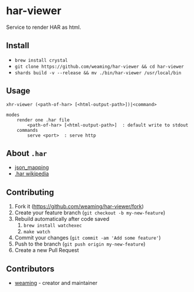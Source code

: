 # har-viewer

Service to render HAR as html.

## Install

* `brew install crystal`
* `git clone https://github.com/weaming/har-viewer && cd har-viewer`
* `shards build -v --release && mv ./bin/har-viewer /usr/local/bin`

## Usage

```
xhr-viewer (<path-of-har> [<html-output-path>])|<command>

modes
    render one .har file
        <path-of-har> [<html-output-path>]  : default write to stdout
    commands
        serve <port>  : serve http
```

## About `.har`

* [json_mapping](https://github.com/NeuraLegion/har/blob/master/src/har/json_mapping.cr)
* [.har wikipedia](https://en.wikipedia.org/wiki/.har)

## Contributing

1. Fork it (<https://github.com/weaming/har-viewer/fork>)
2. Create your feature branch (`git checkout -b my-new-feature`)
3. Rebuild automatically after code saved
    1. `brew install watchexec`
    2. `make watch`
3. Commit your changes (`git commit -am 'Add some feature'`)
4. Push to the branch (`git push origin my-new-feature`)
5. Create a new Pull Request

## Contributors

- [weaming](https://github.com/weaming) - creator and maintainer
